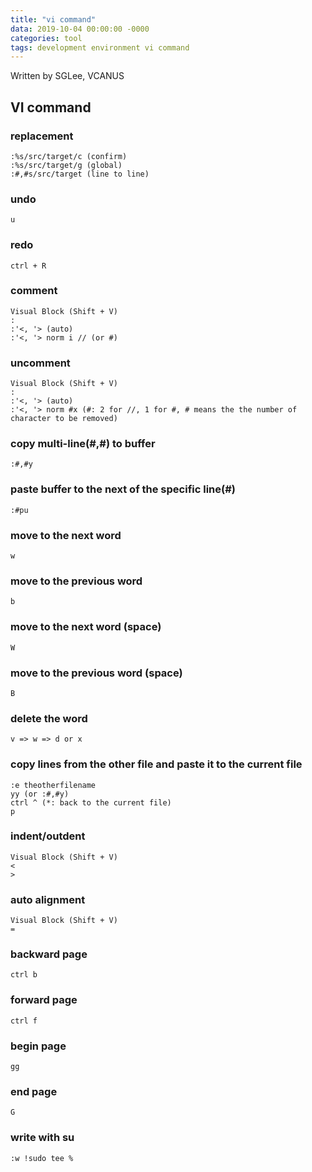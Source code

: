 ```yaml
---
title: "vi command"
data: 2019-10-04 00:00:00 -0000
categories: tool 
tags: development environment vi command
---
```


Written by SGLee, VCANUS

## VI command

### replacement
```
:%s/src/target/c (confirm)
:%s/src/target/g (global)
:#,#s/src/target (line to line)
```

### undo
```
u
```

### redo
```
ctrl + R
```

### comment
```
Visual Block (Shift + V)
:
:'<, '> (auto)
:'<, '> norm i // (or #)
```

### uncomment
```
Visual Block (Shift + V)
:
:'<, '> (auto)
:'<, '> norm #x (#: 2 for //, 1 for #, # means the the number of character to be removed)
```

### copy multi-line(#,#) to buffer
```
:#,#y
```

### paste buffer to the next of the specific line(#)
```
:#pu
```

### move to the next word
```
w
```

### move to the previous word
```
b
```

### move to the next word (space)
```
W
```

### move to the previous word (space)
```
B
```

### delete the word
```
v => w => d or x
```

### copy lines from the other file and paste it to the current file
```
:e theotherfilename
yy (or :#,#y)
ctrl ^ (*: back to the current file)
p
```

### indent/outdent
```
Visual Block (Shift + V)
< 
>
```

### auto alignment
```
Visual Block (Shift + V)
=
```

### backward page
```
ctrl b
```

### forward page
```
ctrl f
```

### begin page
```
gg
```

### end page
```
G
```

### write with su
```
:w !sudo tee %
```
